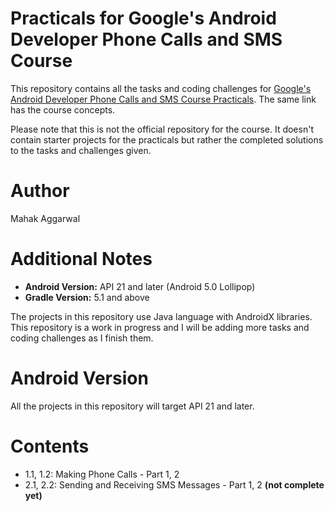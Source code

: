 # Practicals for Google's Android Developer Phone Calls and SMS Course
This repository contains all the tasks and coding challenges for [Google's Android Developer Phone Calls and SMS Course Practicals](https://legacy.gitbook.com/book/google-developer-training/android-developer-phone-sms-course/details). The same link has the course concepts.

Please note that this is not the official repository for the course. It doesn't contain starter projects for the practicals but rather the completed solutions to the tasks and challenges given.

# Author
Mahak Aggarwal

# Additional Notes
* __Android Version:__ API 21 and later (Android 5.0 Lollipop)
* __Gradle Version:__ 5.1 and above

The projects in this repository use Java language with AndroidX libraries.
This repository is a work in progress and I will be adding more tasks and coding challenges as I finish them.

# Android Version
All the projects in this repository will target API 21 and later.

# Contents
* 1.1, 1.2: Making Phone Calls - Part 1, 2
* 2.1, 2.2: Sending and Receiving SMS Messages - Part 1, 2 __(not complete yet)__

